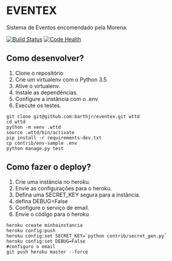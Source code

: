 # EVENTEX

Sistema de Eventos encomendado pela Morena.

[![Build Status](https://travis-ci.org/BarthJr/eventex.svg?branch=master)](https://travis-ci.org/BarthJr/eventex)
[![Code Health](https://landscape.io/github/BarthJr/eventex/master/landscape.svg?style=flat)](https://landscape.io/github/BarthJr/eventex/master)


## Como desenvolver?
1. Clone o repositório
2. Crie um virtualenv com o Python 3.5
3. Ative o virtualenv.
4. Instale as dependências.
5. Configure a instância com o .env
6. Execute os testes.

``` console
git clone git@github.com:barthjr/eventex.git wttd
cd wttd
python -m venv .wttd
source .wttd/bin/activate
pip install -r requirements-dev.txt
cp contrib/env-sample .env
python manage.py test
```

## Como fazer o deploy?

1. Crie uma instância no heroku.
2. Envie as configurações para o heroku.
3. Defina uma SECRET_KEY segura para a instância.
4. defina DEBUG=False
5. Configure o serviço de email.
6. Envie o código para o heroku

```console
heroku create minhainstancia
heroku config:push
heroku config:set SECRET_KEY=`python contrib/secret_gen.py`
heroku config:set DEBUG=False
#configuro o email
git push heroku master --force
```